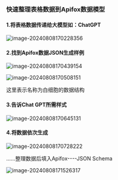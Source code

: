 ### 快速整理表格数据到Apifox数据模型

#### 1.将表格数据传递给大模型如：ChatGPT

![image-20240808170228356](C:\Users\Administrator\AppData\Roaming\Typora\typora-user-images\image-20240808170228356.png)

#### 2.找到Apifox数据JSON生成样例

![image-20240808170439154](C:\Users\Administrator\AppData\Roaming\Typora\typora-user-images\image-20240808170439154.png)

![image-20240808170508151](C:\Users\Administrator\AppData\Roaming\Typora\typora-user-images\image-20240808170508151.png)

这里表示名称为白细胞的数据结构

#### 3.告诉Chat GPT所需样式

![image-20240808170645131](C:\Users\Administrator\AppData\Roaming\Typora\typora-user-images\image-20240808170645131.png)

#### 4.将数据依次生成

![image-20240808170728222](C:\Users\Administrator\AppData\Roaming\Typora\typora-user-images\image-20240808170728222.png)

......整理数据后填入Apifox----JSON Schema

![image-20240808171526317](C:\Users\Administrator\AppData\Roaming\Typora\typora-user-images\image-20240808171526317.png)